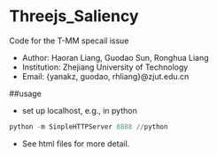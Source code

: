 # Threejs_Saliency
Code for the T-MM specail issue

- Author: Haoran Liang, Guodao Sun, Ronghua Liang
- Institution: Zhejiang University of Technology
- Email: {yanakz, guodao, rhliang}@zjut.edu.cn

##usage

* set up localhost, e.g., in python
```python
python -m SinpleHTTPServer 8888 //python
```
* See html files for more detail. 
